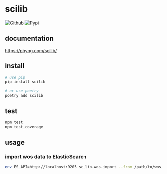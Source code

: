 
# scilib

[![Github](https://github.com/phyng/scilib/workflows/test/badge.svg)](https://github.com/phyng/scilib/actions) [![Pypi](https://img.shields.io/pypi/v/scilib.svg?style=flat&label=PyPI)](https://pypi.org/project/scilib/)

## documentation

https://phyng.com/scilib/

## install

```bash
# use pip
pip install scilib

# or use poetry
poetry add scilib
```

## test

```bash
npm test
npm test_coverage
```

## usage

### import wos data to ElasticSearch

```bash
env ES_API=http://localhost:9205 scilib-wos-import --from /path/to/wos_data/ --to es --index wos
```
